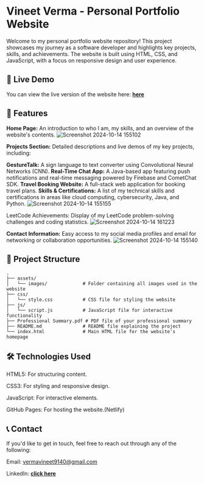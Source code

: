 # Vineet Verma - Personal Portfolio Website
Welcome to my personal portfolio website repository! This project showcases my journey as a software developer and highlights key projects, skills, and achievements. The website is built using HTML, CSS, and JavaScript, with a focus on responsive design and user experience.

## 🔗 Live Demo
You can view the live version of the website here: [**here**](http://example.com/your-portfolio-link)

## 🌟 Features
**Home Page:** An introduction to who I am, my skills, and an overview of the website's contents.
![Screenshot 2024-10-14 155102](https://github.com/user-attachments/assets/17ddc8ff-8913-4460-8c31-a4fe95de1584)

**Projects Section:** Detailed descriptions and live demos of my key projects, including:

**GestureTalk:** A sign language to text converter using Convolutional Neural Networks (CNN).
**Real-Time Chat App:** A Java-based app featuring push notifications and real-time messaging powered by Firebase and CometChat SDK.
**Travel Booking Website:** A full-stack web application for booking travel plans.
**Skills & Certifications:** A list of my technical skills and certifications in areas like cloud computing, cybersecurity, Java, and Python.
![Screenshot 2024-10-14 155155](https://github.com/user-attachments/assets/38f4cb61-dea2-4fa7-be3b-a4b23d8586f2)

LeetCode Achievements: Display of my LeetCode problem-solving challenges and coding statistics.
![Screenshot 2024-10-14 161223](https://github.com/user-attachments/assets/b7e7651a-4133-4327-b7d1-87cc51877244)

**Contact Information:** Easy access to my social media profiles and email for networking or collaboration opportunities.
![Screenshot 2024-10-14 155140](https://github.com/user-attachments/assets/3f1bf516-05f1-403c-bd51-08f88bbec8b9)


## 📁 Project Structure
```plaintext
.
├── assets/
│   └── images/             # Folder containing all images used in the website
├── css/
│   └── style.css           # CSS file for styling the website
├── js/
│   └── script.js           # JavaScript file for interactive functionality
├── Professional Summary.pdf # PDF file of your professional summary
├── README.md               # README file explaining the project
└── index.html              # Main HTML file for the website's homepage
```
## 🛠️ Technologies Used
HTML5: For structuring content.

CSS3: For styling and responsive design.

JavaScript: For interactive elements.

GitHub Pages: For hosting the website.(Netlify)

## 📞 Contact
If you'd like to get in touch, feel free to reach out through any of the following:

Email: vermavineet9140@gmail.com

LinkedIn: [**click here**](https://www.linkedin.com/in/vineetvermacode/)
